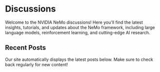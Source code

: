 # Discussions

Welcome to the NVIDIA NeMo discussions! Here you'll find the latest insights, tutorials, and updates about the NeMo framework, including large language models, reinforcement learning, and cutting-edge AI research.

## Recent Posts

Our site automatically displays the latest posts below. Make sure to check back regularly for new content!

<!-- The discussions will be automatically listed here by the mkdocs-material plugin -->
